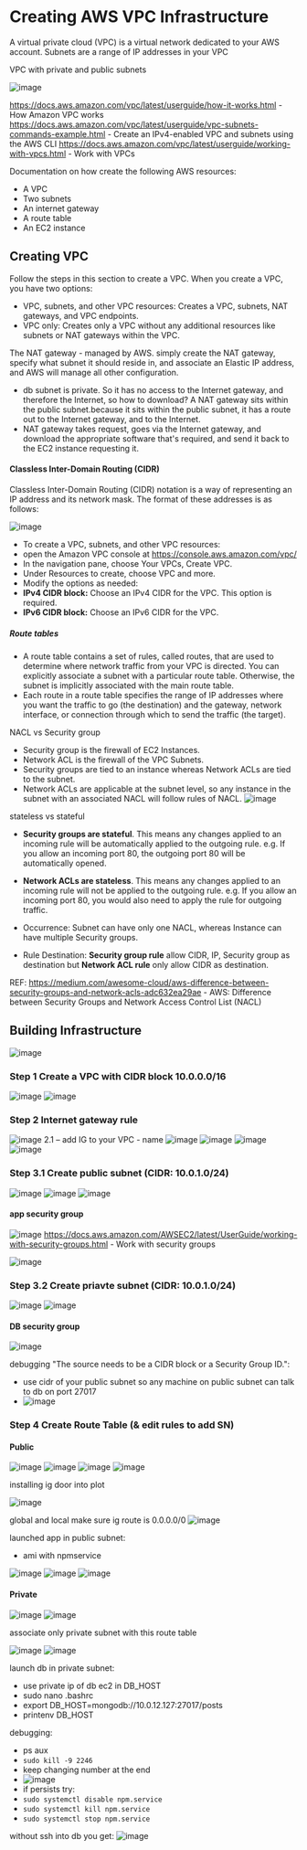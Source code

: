 # Creating AWS VPC Infrastructure

A virtual private cloud (VPC) is a virtual network dedicated to your AWS account. Subnets are a range of IP addresses in your VPC

VPC with private and public subnets 

![image](https://user-images.githubusercontent.com/104793540/187638918-849ba0a6-101d-4f07-b10c-54960215ab40.png)

https://docs.aws.amazon.com/vpc/latest/userguide/how-it-works.html - How Amazon VPC works
https://docs.aws.amazon.com/vpc/latest/userguide/vpc-subnets-commands-example.html - Create an IPv4-enabled VPC and subnets using the AWS CLI
https://docs.aws.amazon.com/vpc/latest/userguide/working-with-vpcs.html - Work with VPCs

Documentation on how create the following AWS resources:
- A VPC
- Two subnets
- An internet gateway
- A route table
- An EC2 instance

## Creating VPC
Follow the steps in this section to create a VPC. When you create a VPC, you have two options:
- VPC, subnets, and other VPC resources: Creates a VPC, subnets, NAT gateways, and VPC endpoints.
- VPC only: Creates only a VPC without any additional resources like subnets or NAT gateways within the VPC.

The NAT gateway - managed by AWS. simply create the NAT gateway, specify what subnet it should reside in, and associate an Elastic IP address, and AWS will manage all other configuration.
- db subnet is private. So it has no access to the Internet gateway, and therefore the Internet, so how to download? A NAT gateway sits within the public subnet.because it sits within the public subnet, it has a route out to the Internet gateway, and to the Internet.
- NAT gateway takes request, goes via the Internet gateway, and download the appropriate software that's required, and send it back to the EC2 instance requesting it.


#### Classless Inter-Domain Routing (CIDR)
Classless Inter-Domain Routing (CIDR) notation is a way of representing an IP address and its network mask. The format of these addresses is as follows:

![image](https://user-images.githubusercontent.com/104793540/187456957-38970773-bfb3-42bd-83ca-8b911905a309.png)

- To create a VPC, subnets, and other VPC resources:
- open the Amazon VPC console at https://console.aws.amazon.com/vpc/
- In the navigation pane, choose Your VPCs, Create VPC.
- Under Resources to create, choose VPC and more.
- Modify the options as needed:
-   **IPv4 CIDR block:** Choose an IPv4 CIDR for the VPC. This option is required.
-   **IPv6 CIDR block:** Choose an IPv6 CIDR for the VPC.

##### Route tables
- A route table contains a set of rules, called routes, that are used to determine where network traffic from your VPC is directed. You can explicitly associate a subnet with a particular route table. Otherwise, the subnet is implicitly associated with the main route table.
- Each route in a route table specifies the range of IP addresses where you want the traffic to go (the destination) and the gateway, network interface, or connection through which to send the traffic (the target).


NACL vs Security group 
- Security group is the firewall of EC2 Instances.
- Network ACL is the firewall of the VPC Subnets.
- Security groups are tied to an instance whereas Network ACLs are tied to the subnet.
- Network ACLs are applicable at the subnet level, so any instance in the subnet with an associated NACL will follow rules of NACL.
![image](https://user-images.githubusercontent.com/104793540/187655034-8d3d1a12-d97e-43b8-aaed-a211707b61ce.png)

stateless vs stateful 
- **Security groups are stateful**. This means any changes applied to an incoming rule will be automatically applied to the outgoing rule. e.g. If you allow an incoming port 80, the outgoing port 80 will be automatically opened.
- **Network ACLs are stateless**. This means any changes applied to an incoming rule will not be applied to the outgoing rule. e.g. If you allow an incoming port 80, you would also need to apply the rule for outgoing traffic.

- Occurrence: Subnet can have only one NACL, whereas Instance can have multiple Security groups.
- Rule Destination: **Security group rule** allow CIDR, IP, Security group as destination but **Network ACL rule** only allow CIDR as destination.

REF: https://medium.com/awesome-cloud/aws-difference-between-security-groups-and-network-acls-adc632ea29ae - AWS: Difference between Security Groups and Network Access Control List (NACL)

## Building Infrastructure

![image](https://user-images.githubusercontent.com/104793540/187665698-67e4fdbc-475d-4fe8-963c-e4c99659ea10.png)


### Step 1 Create a VPC with CIDR block 10.0.0.0/16
![image](https://user-images.githubusercontent.com/104793540/187661089-c6fadabf-660d-4186-aa47-b408ac45ed57.png)
![image](https://user-images.githubusercontent.com/104793540/187661385-6d3e8c71-3e79-410c-a3cc-dcf255ca1e2e.png)

### Step 2 Internet gateway rule  

![image](https://user-images.githubusercontent.com/104793540/187661807-590ab766-1c49-4f68-8d87-c67f8393dbaf.png)
 2.1 – add IG to your VPC - name
![image](https://user-images.githubusercontent.com/104793540/187661915-cf720a02-1847-4ebe-be87-bb5605477260.png)
![image](https://user-images.githubusercontent.com/104793540/187662130-ed314317-76af-49fb-ac1a-71d3fdfc00f7.png)
![image](https://user-images.githubusercontent.com/104793540/187662187-85737de6-ea8b-4499-8605-851f1273c5bf.png)
![image](https://user-images.githubusercontent.com/104793540/187662236-d85524cf-3b95-40dc-987f-efe1e42950bd.png)

### Step 3.1 Create public subnet (CIDR: 10.0.1.0/24)

![image](https://user-images.githubusercontent.com/104793540/187662447-45c74044-194a-4e59-b522-f15f569f3158.png)
![image](https://user-images.githubusercontent.com/104793540/187662924-4b525eb4-5b0b-4fe1-9d22-c1e627750090.png)
![image](https://user-images.githubusercontent.com/104793540/187663022-e4dc7e4b-86cc-4c07-9e54-76eba74dc470.png)

#### app security group
![image](https://user-images.githubusercontent.com/104793540/187686814-e3ee7cbb-d715-45dc-8039-9d1339f084ed.png)
https://docs.aws.amazon.com/AWSEC2/latest/UserGuide/working-with-security-groups.html - Work with security groups

![image](https://user-images.githubusercontent.com/104793540/187691760-3bb18ec3-8165-47d8-ace2-6809bde45efb.png)


### Step 3.2 Create priavte subnet (CIDR: 10.0.1.0/24)

![image](https://user-images.githubusercontent.com/104793540/187682649-fdf87a18-8310-4b24-b09e-5181f057bc02.png)
![image](https://user-images.githubusercontent.com/104793540/187682688-e181cc52-fa9d-4295-b209-2f788fa4ec26.png)

#### DB security group

![image](https://user-images.githubusercontent.com/104793540/187719779-27fb1d9f-3ad4-4dac-be1e-30c851cb0e5f.png)

debugging "The source needs to be a CIDR block or a Security Group ID.":
- use cidr of your public subnet so any machine on public subnet can talk to db on port 27017
- ![image](https://user-images.githubusercontent.com/104793540/187728881-9c774573-b8a1-4963-bbdb-7d210aef5450.png)

### Step 4 Create Route Table (& edit rules to add SN)
#### Public 

![image](https://user-images.githubusercontent.com/104793540/187663422-352e3350-bfe2-4e58-a74f-78d00034bc4f.png)
![image](https://user-images.githubusercontent.com/104793540/187663607-a7862d13-a6e3-434a-8f4f-f9ee45c8f8b7.png)
![image](https://user-images.githubusercontent.com/104793540/187663767-55d49808-dada-4411-b900-f80a31af7115.png)
![image](https://user-images.githubusercontent.com/104793540/187663863-809c474f-e1ab-4701-ae78-b8172c529d5c.png)

installing ig door into plot 

![image](https://user-images.githubusercontent.com/104793540/187708214-cb4bf469-9067-47e6-af2e-d193e212f954.png)

global and local 
make sure ig route is 0.0.0.0/0
![image](https://user-images.githubusercontent.com/104793540/187707771-9f163f24-7814-40db-b5b4-10cf48c2802f.png)

launched app in public subnet:
- ami with npmservice 

![image](https://user-images.githubusercontent.com/104793540/187709974-374b65f4-1e75-4256-ad3b-14a163d9756f.png)
![image](https://user-images.githubusercontent.com/104793540/187713026-fb01017c-11ff-4e97-8e9e-300573095a95.png)
![image](https://user-images.githubusercontent.com/104793540/187712953-65ff6c39-69f3-42d2-ade4-0c4c9fc30db8.png)


#### Private 

![image](https://user-images.githubusercontent.com/104793540/187683242-28fb6117-be28-4f6d-8c02-071e45da3084.png)
![image](https://user-images.githubusercontent.com/104793540/187683317-34dedcdc-6ca3-433a-bd3b-953d2923d790.png)

associate only private subnet with this route table 

![image](https://user-images.githubusercontent.com/104793540/187683909-ee668cea-1520-481a-b94c-0d415f913cc3.png)
![image](https://user-images.githubusercontent.com/104793540/187683980-b753bb4a-d960-4337-af27-7f4ce42b5c44.png)

launch db in private subnet:
- use private ip of db ec2 in DB_HOST
- sudo nano .bashrc 
- export DB_HOST=mongodb://10.0.12.127:27017/posts
- printenv DB_HOST

debugging:
- ps aux 
- `sudo kill -9 2246`
- keep changing number at the end 
- ![image](https://user-images.githubusercontent.com/104793540/187732631-7c4ea0ff-a50c-4eec-a3ff-acc42b1e9a48.png)
- if persists try: 
- `sudo systemctl disable npm.service`
- `sudo systemctl kill npm.service`
- `sudo systemctl stop npm.service`

without ssh into db you get:
![image](https://user-images.githubusercontent.com/104793540/187733267-004faebb-bd57-4d21-8cb8-cf7ce68cb272.png)


